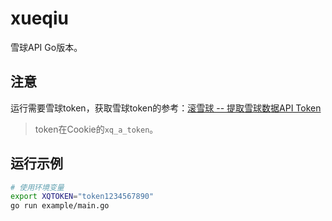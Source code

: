 # xueqiu

雪球API Go版本。

## 注意

运行需要雪球token，获取雪球token的参考：[滚雪球 -- 提取雪球数据API Token](https://blog.crackcreed.com/diy-xue-qiu-app-shu-ju-api/)

> token在Cookie的`xq_a_token`。

## 运行示例

```bash
# 使用环境变量
export XQTOKEN="token1234567890"
go run example/main.go
```
